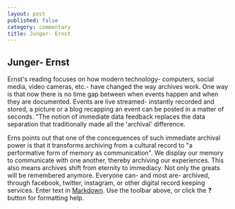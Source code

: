 ```yaml
---
layout: post
published: false
category: commentary
title: Junger- Ernst
---
```

## Junger- Ernst

Ernst's reading focuses on how modern technology- computers, social media, video cameras, etc.- have changed the way archives work. One way is that now there is no time gap between when events happen and when they are documented. Events are live streamed- instantly recorded and stored, a picture or a blog recapping an event can be posted in a matter of seconds. "The notion of immediate data feedback replaces the data separation that traditionally made all the 'archival' difference. 

Erns points out that one of the concequences of such immediate archival power is that it transforms archiving from a cultural record to "a performative form of memory as communication". We display our memory to communicate with one another, thereby archiving our experiences. This also means archives shift from eternity to immediacy. Not only the greats will be remembered anymore. Everyone can- and most are- archived, through facebook, twitter, instagram, or other digital record keeping services.
Enter text in [Markdown](http://daringfireball.net/projects/markdown/). Use the toolbar above, or click the **?** button for formatting help.
